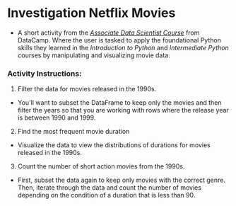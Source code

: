 # Investigation Netflix Movies
- A short activity from the *[Associate Data Scientist Course](https://app.datacamp.com/learn/career-tracks/associate-data-scientist-in-python)* from DataCamp. Where the user is tasked to apply the foundational Python skills they learned in the *Introduction to Python* and *Intermediate Python* courses by manipulating and visualizing movie data.

### Activity Instructions:
1. Filter the data for movies released in the 1990s.
- You'll want to subset the DataFrame to keep only the movies and then filter the years so that you are working with rows where the release year is between 1990 and 1999.

2. Find the most frequent movie duration
- Visualize the data to view the distributions of durations for movies released in the 1990s.

3. Count the number of short action movies from the 1990s.
- First, subset the data again to keep only movies with the correct genre. Then, iterate through the data and count the number of movies depending on the condition of a duration that is less than 90.